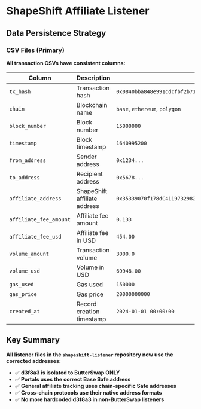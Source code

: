 # ShapeShift Affiliate Listener

## Data Persistence Strategy

### CSV Files (Primary)

**All transaction CSVs have consistent columns:**

| Column | Description | Example |
|--------|-------------|---------|
| `tx_hash` | Transaction hash | `0x0840bba848e991cdcfbf2b71b8e1cb94fb72d6343ad4bb182f7ee1c48612221d` |
| `chain` | Blockchain name | `base`, `ethereum`, `polygon` |
| `block_number` | Block number | `15000000` |
| `timestamp` | Block timestamp | `1640995200` |
| `from_address` | Sender address | `0x1234...` |
| `to_address` | Recipient address | `0x5678...` |
| `affiliate_address` | ShapeShift affiliate address | `0x35339070f178dC4119732982C23F5a8d88D3f8a3` |
| `affiliate_fee_amount` | Affiliate fee amount | `0.133` |
| `affiliate_fee_usd` | Affiliate fee in USD | `454.00` |
| `volume_amount` | Transaction volume | `3000.0` |
| `volume_usd` | Volume in USD | `69948.00` |
| `gas_used` | Gas used | `150000` |
| `gas_price` | Gas price | `20000000000` |
| `created_at` | Record creation timestamp | `2024-01-01 00:00:00` |

## Key Summary

**All listener files in the `shapeshift-listener` repository now use the corrected addresses:**

- ✅ **d3f8a3 is isolated to ButterSwap ONLY**
- ✅ **Portals uses the correct Base Safe address**
- ✅ **General affiliate tracking uses chain-specific Safe addresses**
- ✅ **Cross-chain protocols use their native address formats**
- ✅ **No more hardcoded d3f8a3 in non-ButterSwap listeners**
